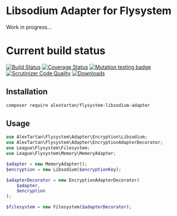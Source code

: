 # Libsodium Adapter for Flysystem

Work in progress...

Current build status
===

[![Build Status](https://travis-ci.org/alextartan/flysystem-libsodium-adapter.svg?branch=master)](https://travis-ci.org/alextartan/flysystem-libsodium-adapter)
[![Coverage Status](https://coveralls.io/repos/github/alextartan/flysystem-libsodium-adapter/badge.svg?branch=master)](https://coveralls.io/github/alextartan/flysystem-libsodium-adapter?branch=master)
[![Mutation testing badge](https://badge.stryker-mutator.io/github.com/alextartan/flysystem-libsodium-adapter/master)](https://stryker-mutator.github.io)
[![Scrutinizer Code Quality](https://scrutinizer-ci.com/g/alextartan/flysystem-libsodium-adapter/badges/quality-score.png?b=master)](https://scrutinizer-ci.com/g/alextartan/flysystem-libsodium-adapter/?branch=master)
[![Downloads](https://img.shields.io/badge/dynamic/json.svg?url=https://repo.packagist.org/packages/alextartan/flysystem-libsodium-adapter.json&label=Downloads&query=$.package.downloads.total&colorB=orange)](https://packagist.org/packages/alextartan/flysystem-libsodium-adapter)

## Installation

```bash
composer require alextartan/flysystem-libsodium-adapter
```

## Usage

```php
use AlexTartan\Flysystem\Adapter\Encryption\Libsodium;
use AlexTartan\Flysystem\Adapter\EncryptionAdapterDecorator;
use League\Flysystem\Filesystem;
use League\Flysystem\Memory\MemoryAdapter;

$adapter = new MemoryAdapter();
$encryption = new Libsodium($encryptionKey);

$adapterDecorator = new EncryptionAdapterDecorator(
    $adapter, 
    $encryption
);

$filesystem = new Filesystem($adapterDecorator);
```